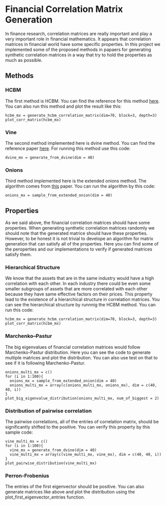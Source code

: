 # Financial Correlation Matrix Generation
In finance research, correlation matrices are really important and play a very important role in financial mathematics. It appears that correlation matrices in financial world have some specific properties. In this project we implemented some of the proposed methods in papaers for generating synthetic correlation matrices in a way that try to hold the properties as much as possible. 
## Methods
### HCBM
The first method is HCBM. You can find the reference for this method <a href="https://www.ijcai.org/Proceedings/16/Papers/367.pdf" target="_blank">here</a>. You can also run this method and plot the result like this: 
```
hcbm_mx = generate_hcbm_correlation_matrix(dim=70, block=3, depth=3)
plot_corr_matrix(hcbm_mx)
```
### Vine
The second method implemented here is dvine method. You can find the reference paper <a href="https://www.sciencedirect.com/science/article/pii/S0047259X05000886" target="_blank">here</a>. For running this method use this code:
```
dvine_mx = generate_from_dvine(dim = 40)
```
### Onions
Third method implemented here is the extended onions method. The algorithm comes from <a href="https://www.sciencedirect.com/science/article/pii/S0047259X09000876" target="_blank">this</a> paper. You can run the algorithm by this code:
```
onions_mx = sample_from_extended_onion(dim = 40)
```
## Properties
As we said above, the financial correlation matrices should have some properties. When generating synthetic correlation matrices randomly we should note that the generated matrice should have these properties. However, to be honest it is not trivial to develope an algorithm for matrix generation that can satisfy all of the properties. Here you can find some of the peroperties and our implementations to verify if generated matrices satisfy them. 
### Hierarchical Structure
We know that the assets that are in the same industry would have a high correlation with each other. In each industry there could be even some smaller subgroups of assets that are more correlated with each other because they have same effective factors on their prices. This property lead to the existence of a hierarchical structure in correlation matrices. You can see the hierarchical structure by runnnig the HCBM method. You can run this code:
```
hcbm_mx = generate_hcbm_correlation_matrix(dim=70, block=3, depth=3)
plot_corr_matrix(hcbm_mx)
```
### Marchenko–Pastur
The big eigenvalues of financial correlation matrices would follow Marchenko-Pastur distribution. Here you can see the code to generate multiple matrices and plot the distribution. You can also use test on that to see if it is following Marchenko-Pastur. 
```
onions_multi_mx = c()
for (i in 1:100){
  onions_mx = sample_from_extended_onion(dim = 40)
  onions_multi_mx = array(c(onions_multi_mx, onions_mx), dim = c(40, 40, i))
}
plot_big_eigenvalue_distribution(onions_multi_mx, num_of_biggest = 2)
```
### Distribution of pairwise correlation
The pairwise correlations, all of the entries of correlation matrix, should be significantly shifted to the positive. You can verify this property by this sample code:
```
vine_multi_mx = c()
for (i in 1:100){
  vine_mx = generate_from_dvine(dim = 40)
  vine_multi_mx = array(c(vine_multi_mx, vine_mx), dim = c(40, 40, i))
}
plot_pairwise_distribution(vine_multi_mx)
```
### Perron-Frobenius
The entries of the first eigenvector should be positive. You can also generate matrices like above and plot the distribution using the plot_first_eigenvector_entries function.




